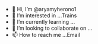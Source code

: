 - 👋 Hi, I’m @aryamyherono1
- 👀 I’m interested in ...Trains
- 🌱 I’m currently learning ...
- 💞️ I’m looking to collaborate on ...
- 📫 How to reach me ...Email

<!---
aryamyherono1/aryamyherono1 is a ✨ special ✨ repository because its `README.md` (this file) appears on your GitHub profile.
You can click the Preview link to take a look at your changes.
--->
